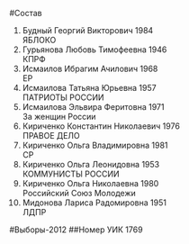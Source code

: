 #Состав
1. Будный Георгий Викторович 1984   
    ЯБЛОКО
2. Гурьянова Любовь Тимофеевна 1946   
    КПРФ
3. Исмаилов Ибрагим Ачилович 1968   
    ЕР
4. Исмаилова Татьяна Юрьевна 1957   
    ПАТРИОТЫ РОССИИ
5. Исмаилова Эльвира Феритовна 1971   
    За женщин России
6. Кириченко Константин Николаевич 1976   
    ПРАВОЕ ДЕЛО
7. Кириченко Ольга Владимировна 1981   
    СР
8. Кириченко Ольга Леонидовна 1953   
    КОММУНИСТЫ РОССИИ
9. Кириченко Ольга Николаевна 1980   
    Российский Союз Молодежи
10. Мидонова Лариса Радомировна 1951   
    ЛДПР

#Выборы-2012
##Номер УИК
1769